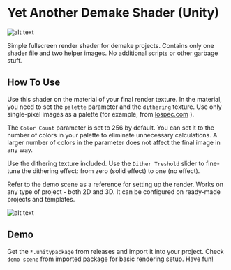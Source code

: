 # Yet Another Demake Shader (Unity)
![alt text](https://rikovmike.ru/upload/images/LimitPaletteRaw/title.png)

Simple fullscreen render shader for demake projects.
Contains only one shader file and two helper images.
No additional scripts or other garbage stuff.

## How To Use

Use this shader on the material of your final render texture. 
In the material, you need to set the `palette` parameter and 
the `dithering` texture. Use only single-pixel images as 
a palette (for example, from [lospec.com](https://lospec.com/) ). 

The `Color Count` parameter is set to 256 by default. 
You can set it to the number of colors in your palette 
to eliminate unnecessary calculations. A larger number 
of colors in the parameter does not affect the final 
image in any way.

Use the dithering texture included. 
Use the `Dither Treshold` slider to fine-tune the dithering
effect: from zero (solid effect) to one (no effect).

Refer to the demo scene as a reference for setting up the render.
Works on any type of project - both 2D and 3D. 
It can be configured on ready-made projects and templates.

![alt text](https://rikovmike.ru/upload/_temp/shader_CGA_test6.gif)

## Demo

Get the `*.unitypackage` from releases and import it into your project. Check `demo scene` from imported package for basic rendering setup. Have fun! 
